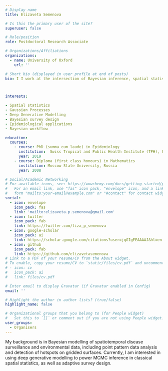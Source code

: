 ```yaml
---
# Display name
title: Elizaveta Semenova

# Is this the primary user of the site?
superuser: false

# Role/position
role: Postdoctoral Research Associate

# Organizations/Affiliations
organizations:
  - name: University of Oxford
    url: ''

# Short bio (displayed in user profile at end of posts)
bio: I I work at the intersection of Bayesian inference, spatial statistics and epidemiology.



interests:

- Spatial statistics
- Gaussian Processes
- Deep Generative Modelling
- Bayesian survey design
- Epidemiological applications
- Bayesian workflow

education:
  courses:
    - course: PhD (summa cum laude) in Epidemiology
      institution:  Swiss Tropical and Public Health Institute (TPH), University of Basel, Switzerland
      year: 2019
    - course: Diploma (first class honours) in Mathematics
      institution: Moscow State University, Russia
      year: 2008

# Social/Academic Networking
# For available icons, see: https://wowchemy.com/docs/getting-started/page-builder/#icons
#   For an email link, use "fas" icon pack, "envelope" icon, and a link in the
#   form "mailto:your-email@example.com" or "#contact" for contact widget.
social:
  - icon: envelope
    icon_pack: fas
    link: 'mailto:elizaveta.p.semenova@gmail.com'
  - icon: twitter
    icon_pack: fab
    link: https://twitter.com/liza_p_semenova
  - icon: google-scholar
    icon_pack: ai
    link: https://scholar.google.com/citations?user=jqGIgFEAAAAJ&hl=en
  - icon: github
    icon_pack: fab
    link: https://github.com/elizavetasemenova
# Link to a PDF of your resume/CV from the About widget.
# To enable, copy your resume/CV to `static/files/cv.pdf` and uncomment the lines below.
# - icon: cv
#   icon_pack: ai
#   link: files/cv.pdf

# Enter email to display Gravatar (if Gravatar enabled in Config)
email: ''

# Highlight the author in author lists? (true/false)
highlight_name: false

# Organizational groups that you belong to (for People widget)
#   Set this to `[]` or comment out if you are not using People widget.
user_groups:
  - Organisers
---
```


My background is in Bayesian modelling of spatiotemporal disease surveillance and environmental data, including point pattern data analysis and detection of hotspots on gridded surfaces. Currently, I am interested in using deep generative modelling to power MCMC inference in classical spatial statistics, as well as adaptive survey design.